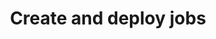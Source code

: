 ---
menu:
  launch:
    identifier: ko-launch-create-and-deploy-jobs-_index
    parent: launch
title: Create and deploy jobs
---